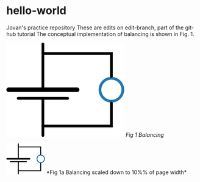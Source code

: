 # hello-world
Jovan's practice repository
These are edits on edit-branch, part of the git-hub tutorial
The conceptual implementation of balancing is shown in Fig. 1.  

![balancing](https://github.com/jbebic/hello-world/blob/master/balancing.png)
*Fig 1 Balancing*

<img src="balancing.png" alt="sketch" style="width:20%;"/>
*Fig 1a Balancing scaled down to 10%% of page width*

